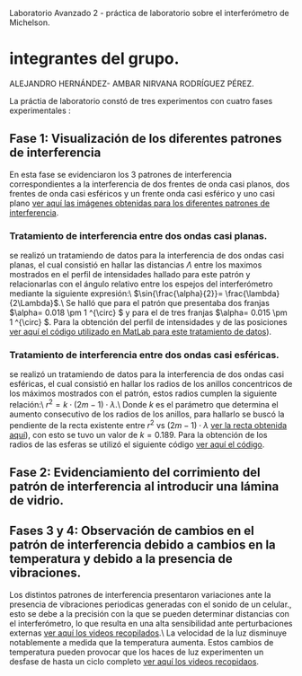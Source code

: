  Laboratorio Avanzado 2 - práctica de laboratorio sobre el interferómetro de Michelson.
# integrantes del grupo.
 ALEJANDRO HERNÁNDEZ- AMBAR NIRVANA RODRÍGUEZ PÉREZ.
 
 La práctia de laboratorio constó de tres experimentos con cuatro fases experimentales :
 
 ## Fase 1: Visualización de los diferentes patrones de interferencia
 En esta fase se evidenciaron los 3 patrones de interferencia correspondientes a la interferencia de dos frentes de onda casi planos, dos frentes de onda casi esféricos y un frente onda casi esférico y uno casi plano [ver aquí las imágenes obtenidas para los diferentes patrones de interferencia](https://github.com/rrANrr/interferometrodemichelson/tree/main/imagenes%20de%20los%20patrones).

 ### Tratamiento de interferencia entre dos ondas casi planas.
 se realizó un tratamiendo de datos para la interferencia de dos ondas casi planas, el cual consistió en hallar las distancias $\Lambda$ entre los maximos mostrados en el perfil de intensidades hallado para este patrón y relacionarlas con el ángulo relativo entre los espejos del interferómetro mediante la siguiente expresión:\\ 
 $\sin{\frac{\alpha}{2}}= \frac{\lambda}{2\Lambda}$.\\
 Se halló que para el patrón que presentaba dos franjas $\alpha= 0.018 \pm 1 ^{\circ} $ y para el de tres franjas $\alpha= 0.015 \pm 1 ^{\circ} $. Para la obtención del perfil de intensidades y de las posiciones [ver aquí el código utilizado en MatLab para este tratamiento de datos](https://github.com/rrANrr/interferometrodemichelson/blob/main/codigo%20fase%201%20ondas%20casi%20planas.m)).

 
 ### Tratamiento de interferencia entre dos ondas casi esféricas.
   se realizó un tratamiendo de datos para la interferencia de dos ondas casi esféricas, el cual consistió en hallar los radios de los anillos concentricos de los máximos mostrados con el patrón, estos radios cumplen la siguiente relación:\\
   $r^{2}= k\cdot(2m -1) \cdot \lambda$.\\
   Donde $k$ es el parámetro que determina el aumento consecutivo de los radios de los anillos, para hallarlo se buscó la pendiente de la recta existente entre $r^{2}$ vs $(2m -1) \cdot \lambda$ [ver la recta obtenida aquí](https://github.com/rrANrr/interferometrodemichelson/blob/main/Recta%20relacion%20radios%20de%20anillos.png)), con esto se tuvo un valor de $k= 0.189$. Para la obtención de los radios de las esferas se utilizó el siguiente código [ver aquí el código](https://github.com/rrANrr/interferometrodemichelson/blob/main/codigo%20fase%201%20ondas%20casi%20planas.m).
   
## Fase 2: Evidenciamiento del corrimiento del patrón de interferencia al introducir una lámina de vidrio.

## Fases 3 y 4: Observación de cambios en el patrón de interferencia debido a cambios en la temperatura y debido a la presencia de vibraciones.
Los distintos patrones de interferencia presentaron variaciones ante la presencia de vibraciones periodicas generadas con el sonido de un celular., esto se debe a la precisión con la que se pueden determinar distancias con el interferómetro, lo que resulta en una alta sensibilidad ante perturbaciones externas [ver aquí los videos recopilados](https://github.com/rrANrr/interferometrodemichelson/tree/main/videos%20vibraciones).\\
La velocidad de la luz disminuye notablemente a medida que la temperatura aumenta. Estos cambios de temperatura pueden provocar que los haces de luz experimenten un desfase de hasta un ciclo completo [ver aquí los videos recopidaos](https://github.com/rrANrr/interferometrodemichelson/tree/main/videos%20temperatura).

